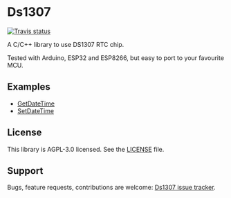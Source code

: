 # Ds1307

[![Travis status](https://travis-ci.org/Treboada/Ds1307.svg?branch=master)](https://travis-ci.org/Treboada/Ds1307)

A C/C++ library to use DS1307 RTC chip. 

Tested with Arduino, ESP32 and ESP8266, but easy to port to your favourite MCU.

## Examples

- [GetDateTime](https://github.com/Treboada/Ds1307/tree/master/examples/01)
- [SetDateTime](https://github.com/Treboada/Ds1307/tree/master/examples/02)

## License

This library is AGPL-3.0 licensed. See the [LICENSE][LIC01] file.


## Support

Bugs, feature requests, contributions are welcome: [Ds1307 issue tracker][ISU01].


[ISU01]: https://github.com/Treboada/Ds1307/issues
[LIC01]: LICENSE

